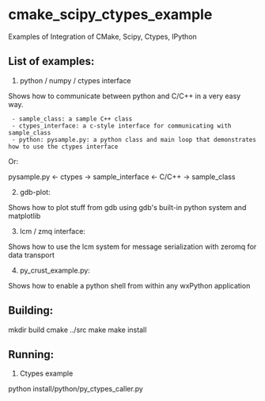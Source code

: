 cmake_scipy_ctypes_example
==========================

Examples of Integration of CMake, Scipy, Ctypes, IPython

List of examples:
----------------

1. python / numpy / ctypes interface

  Shows how to communicate between python and C/C++ in a very easy way.

     - sample_class: a sample C++ class 
     - ctypes_interface: a c-style interface for communicating with sample_class
     - python: pysample.py: a python class and main loop that demonstrates how to use the ctypes interface

   Or:

   pysample.py <- ctypes -> sample_interface <- C/C++ -> sample_class


2. gdb-plot:

  Shows how to plot stuff from gdb using gdb's built-in python system and matplotlib    
   
3. lcm / zmq interface:

  Shows how to use the lcm system for message serialization with zeromq for data transport

4.  py_crust_example.py:
  
  Shows how to enable a python shell from within any wxPython application

Building:
--------

mkdir build
cmake ../src
make
make install

Running:
-------

1. Ctypes example

python install/python/py_ctypes_caller.py
